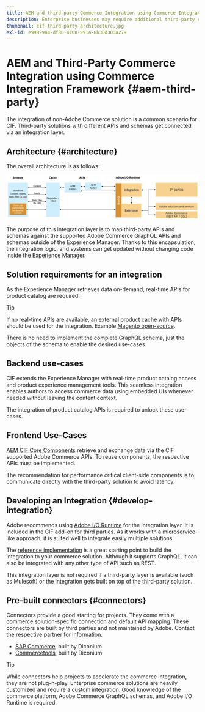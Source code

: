 ```yaml
---
title: AEM and third-party Commerce Integration using Commerce Integration Framework
description: Enterprise businesses may require additional third-party commerce solutions to power their storefront. The Commerce Integration Framework (CIF) can be used in such integration scenarios to connect a third-party commerce solution to Adobe Experience Manager using I/O Runtime.
thumbnail: cif-third-party-architecture.jpg
exl-id: e99899a4-df86-4108-991a-8b30d303a279
---
```

# AEM and Third-Party Commerce Integration using Commerce Integration Framework {#aem-third-party}

The integration of non-Adobe Commerce solution is a common scenario for CIF. Third-party solutions with different APIs and schemas get connected via an integration layer.

## Architecture {#architecture}

The overall architecture is as follows:

![AEM non-Magento/third Party Architecture Overview](../assets//AEM_nonMagento_Architecture.png)

The purpose of this integration layer is to map third-party APIs and schemas against the supported Adobe Commerce GraphQL APIs and schemas outside of the Experience Manager. Thanks to this encapsulation, the integration logic, and systems can get updated without changing code inside the Experience Manager.

## Solution requirements for an integration

As the Experience Manager retrieves data on-demand, real-time APIs for product catalog are required.

>[!TIP]
>
>If no real-time APIs are available, an external product cache with APIs should be used for the integration. Example [Magento open-source](https://business.adobe.com/products/magento/open-source.html).

There is no need to implement the complete GraphQL schema, just the objects of the schema to enable the desired use-cases.

## Backend use-cases

CIF extends the Experience Manager with real-time product catalog access and product experience management tools. This seamless integration enables authors to access commerce data using embedded UIs whenever needed without leaving the content context.

The integration of product catalog APIs is required to unlock these use-cases.

## Frontend Use-Cases

[AEM CIF Core Components](https://github.com/adobe/aem-core-cif-components) retrieve and exchange data via the CIF supported Adobe Commerce APIs. To reuse components, the respective APIs must be implemented.

The recommendation for performance critical client-side components is to communicate directly with the third-party solution to avoid latency.

## Developing an Integration {#develop-integration}

Adobe recommends using [Adobe I/O Runtime](https://developer.adobe.com/apis/experienceplatform/runtime.html) for the integration layer. It is included in the CIF add-on for third parties. As it works with a microservice-like approach, it is suited well to integrate easily multiple solutions.

The [reference implementation](https://github.com/adobe/commerce-cif-graphql-integration-reference) is a great starting point to build the integration to your commerce solution. Although it supports GraphQL, it can also be integrated with any other type of API such as REST.

This integration layer is not required if a third-party layer is available (such as Mulesoft) or the integration gets built on top of the third-party solution.

## Pre-built connectors {#connectors}

Connectors provide a good starting for projects. They come with a commerce solution-specific connection and default API mapping. These connectors are built by third parties and not maintained by Adobe. Contact the respective partner for information.

* [SAP Commerce](https://github.com/diconium/commerce-cif-graphql-integration-hybris), built by Diconium
* [Commercetools](https://github.com/diconium/commerce-cif-graphql-integration-commercetool), built by Diconium

>[!TIP]
>
>While connectors help projects to accelerate the commerce integration, they are not plug-n-play. Enterprise commerce solutions are heavily customized and require a custom integration. Good knowledge of the commerce platform, Adobe Commerce GraphQL schemas, and Adobe I/O Runtime is required.
